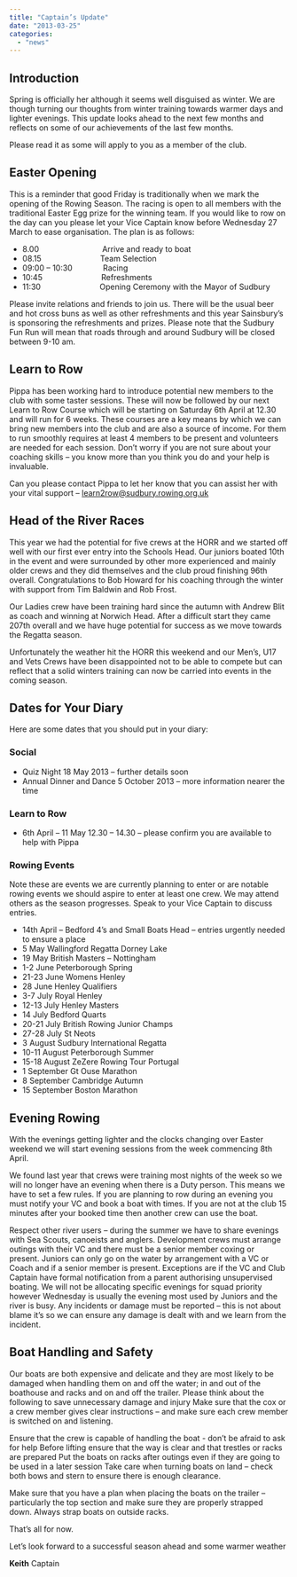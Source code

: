 ```yaml
---
title: "Captain’s Update"
date: "2013-03-25"
categories: 
  - "news"
---
```


## Introduction

Spring is officially her although it seems well disguised as winter. We are though turning our thoughts from winter training towards warmer days and lighter evenings. This update looks ahead to the next few months and reflects on some of our achievements of the last few months.

Please read it as some will apply to you as a member of the club.

## Easter Opening

This is a reminder that good Friday is traditionally when we mark the opening of the Rowing Season. The racing is open to all members with the traditional Easter Egg prize for the winning team. If you would like to row on the day can you please let your Vice Captain know before Wednesday 27 March to ease organisation. The plan is as follows:

- 8.00                             Arrive and ready to boat
- 08.15                           Team Selection
- 09:00 – 10:30              Racing
- 10:45                           Refreshments
- 11:30                           Opening Ceremony with the Mayor of Sudbury

Please invite relations and friends to join us. There will be the usual beer and hot cross buns as well as other refreshments and this year Sainsbury’s is sponsoring the refreshments and prizes. Please note that the Sudbury Fun Run will mean that roads through and around Sudbury will be closed between 9-10 am.

## Learn to Row

Pippa has been working hard to introduce potential new members to the club with some taster sessions. These will now be followed by our next Learn to Row Course which will be starting on Saturday 6th April at 12.30 and will run for 6 weeks. These courses are a key means by which we can bring new members into the club and are also a source of income. For them to run smoothly requires at least 4 members to be present and volunteers are needed for each session. Don’t worry if you are not sure about your coaching skills – you know more than you think you do and your help is invaluable.

Can you please contact Pippa to let her know that you can assist her with your vital support – [learn2row@sudbury.rowing.org.uk](mailto:learn2row@sudbury.rowing.org.uk)

## Head of the River Races

This year we had the potential for five crews at the HORR and we started off well with our first ever entry into the Schools Head. Our juniors boated 10th in the event and were surrounded by other more experienced and mainly older crews and they did themselves and the club proud finishing 96th overall. Congratulations to Bob Howard for his coaching through the winter with support from Tim Baldwin and Rob Frost.

Our Ladies crew have been training hard since the autumn with Andrew Blit as coach and winning at Norwich Head. After a difficult start they came 207th overall and we have huge potential for success as we move towards the Regatta season.

Unfortunately the weather hit the HORR this weekend and our Men’s, U17 and Vets Crews have been disappointed not to be able to compete but can reflect that a solid winters training can now be carried into events in the coming season.

## Dates for Your Diary

Here are some dates that you should put in your diary:

### Social

- Quiz Night 18 May 2013 – further details soon
- Annual Dinner and Dance 5 October 2013 – more information nearer the time

### Learn to Row

- 6th April – 11 May 12.30 – 14.30 – please confirm you are available to help with Pippa

### Rowing Events

Note these are events we are currently planning to enter or are notable rowing events we should aspire to enter at least one crew. We may attend others as the season progresses. Speak to your Vice Captain to discuss entries.

- 14th April – Bedford 4’s and Small Boats Head – entries urgently needed to ensure a place
- 5 May Wallingford Regatta Dorney Lake
- 19 May British Masters – Nottingham
- 1-2 June Peterborough Spring
- 21-23 June Womens Henley
- 28 June Henley Qualifiers
- 3-7 July Royal Henley
- 12-13 July Henley Masters
- 14 July Bedford Quarts
- 20-21 July British Rowing Junior Champs
- 27-28 July St Neots
- 3 August Sudbury International Regatta
- 10-11 August Peterborough Summer
- 15-18 August ZeZere Rowing Tour Portugal
- 1 September Gt Ouse Marathon
- 8 September Cambridge Autumn
- 15 September Boston Marathon

## Evening Rowing

With the evenings getting lighter and the clocks changing over Easter weekend we will start evening sessions from the week commencing 8th April.

We found last year that crews were training most nights of the week so we will no longer have an evening when there is a Duty person. This means we have to set a few rules. If you are planning to row during an evening you must notify your VC and book a boat with times. If you are not at the club 15 minutes after your booked time then another crew can use the boat.

Respect other river users – during the summer we have to share evenings with Sea Scouts, canoeists and anglers. Development crews must arrange outings with their VC and there must be a senior member coxing or present. Juniors can only go on the water by arrangement with a VC or Coach and if a senior member is present. Exceptions are if the VC and Club Captain have formal notification from a parent authorising unsupervised boating. We will not be allocating specific evenings for squad priority however Wednesday is usually the evening most used by Juniors and the river is busy. Any incidents or damage must be reported – this is not about blame it’s so we can ensure any damage is dealt with and we learn from the incident.

## Boat Handling and Safety

Our boats are both expensive and delicate and they are most likely to be damaged when handling them on and off the water; in and out of the boathouse and racks and on and off the trailer. Please think about the following to save unnecessary damage and injury Make sure that the cox or a crew member gives clear instructions – and make sure each crew member is switched on and listening.

Ensure that the crew is capable of handling the boat - don’t be afraid to ask for help Before lifting ensure that the way is clear and that trestles or racks are prepared Put the boats on racks after outings even if they are going to be used in a later session Take care when turning boats on land – check both bows and stern to ensure there is enough clearance.

Make sure that you have a plan when placing the boats on the trailer – particularly the top section and make sure they are properly strapped down. Always strap boats on outside racks.

That’s all for now.

Let’s look forward to a successful season ahead and some warmer weather

**Keith** Captain
